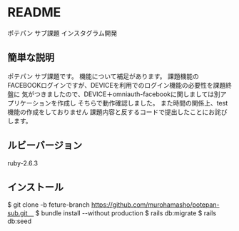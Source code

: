 # README
ポテパン サブ課題 インスタグラム開発
 
## 簡単な説明
 ポテパン サブ課題です。
 機能について補足があります。
 課題機能のFACEBOOKログインですが、DEVICEを利用でのログイン機能の必要性を課題終盤に
 気がつきましたので、DEVICE＋omniauth-facebookに関しましては別アプリケーションを作成し
 そちらで動作確認しました。
 また時間の関係上、test機能の作成をしておりません
 課題内容と反するコードで提出したことにお詫びします。
 
## ルビーバージョン
ruby-2.6.3


## インストール
 
$ git clone -b feture-branch https://github.com/murohamasho/potepan-sub.git　
$ bundle install --without production
$ rails db:migrate
$ rails db:seed

 


